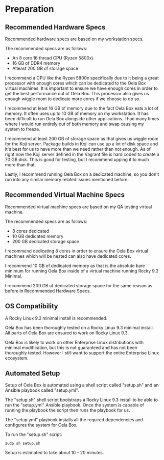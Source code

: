 # Preparation

## Recommended Hardware Specs
Recommended hardware specs are based on my workstation specs.

The recommended specs are as follows:
- An 8 core 16 thread CPU (Ryzen 5800x)
- 16 GB of DDR4 memory
- Atleast 200 GB of storage space

I recommend a CPU like the Ryzen 5800x specifically due to it being a great processor with enough cores which can be dedicated to the Oela Box virtual machines. It is important to ensure we have enough cores in order to get the best performance out of Oela Box. This processor also gives us enough wiggle room to dedicate more cores if we choose to do so.

I recommend at least 16 GB of memory due to the fact Oela Box eats a lot of memory. It often uses up to 10 GB of memory on my workstation. It has been difficult to run Oela Box alongside other applications. I had many times where I would run entirely out of both memory and swap causing my system to freeze.

I recommend at least 200 GB of storage space as that gives us wiggle room for the Koji server. Package builds in Koji can use up a lot of disk space and it's best for us to have more than we need rather than not enough. As of right now the Koji server defined in the Vagrant file is hard coded to create a 70 GB disk. This is good for testing, but I recommend upping it to much more than that.

Lastly, I recommend running Oela Box on a dedicated machine, so you don't run into any similar memory related issues mentioned before.

## Recommended Virtual Machine Specs
Recommended virtual machine specs are based on my QA testing virtual machine.

The recommended specs are as follows:
- 8 cores dedicated
- 10 GB dedicated memory
- 200 GB dedicated storage space

I recommend dedicating 8 cores in order to ensure the Oela Box virtual machines which will be nested can also have dedicated cores.

I recommend 10 GB of dedicated memory as that is the absolute bare minimum for running Oela Box inside of a virtual machine running Rocky 9.3 Minimal.

I recommend 200 GB of dedicated storage space for the same reason as before in Recommended Hardware Specs.

## OS Compatibility
A Rocky Linux 9.3 minimal install is recommended.

Oela Box has been thoroughly tested on a Rocky Linux 9.3 minimal install. All parts of Oela Box are ensured to work on Rocky Linux 9.3.

Oela Box is likely to work on other Enterprise Linux distributions with minimal modification, but this is not guaranteed and has not been thoroughly tested. However I still want to support the entire Enterprise Linux ecosystem.

## Automated Setup
Setup of Oela Box is automated using a shell script called "setup.sh" and an Ansible playbook called "setup.yml".

The "setup.sh" shell script bootstraps a Rocky Linux 9.3 install to be able to run the "setup.yml" Ansible playbook. Once the system is capable of running the playbook the script then runs the playbook for us.

The "setup.yml" playbook installs all the required dependencies and configures the system for Oela Box.

To run the "setup.sh" script:
```
sudo sh setup.sh
```

Setup is estimated to take about 10 - 20 minutes.
